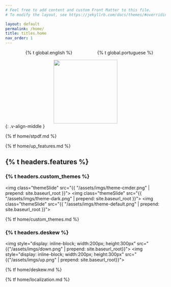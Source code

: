 ```yaml
---
# Feel free to add content and custom Front Matter to this file.
# To modify the layout, see https://jekyllrb.com/docs/themes/#overriding-theme-defaults

layout: default
permalink: /home/
title: titles.home
nav_order: 1
---
```


<style type="text/css">
.l_list {
    list-style-type: none;
    text-align: center;
    display: flex;
    flex-flow: row wrap;
}
.l_list_items {
    margin: auto;
    text-decoration: none;
}
.l_list_items:hover {
    color: blue;
    text-decoration: none;
    cursor: pointer;
}
</style>

<!-- language switcher -->
<ul class="l_list">
    <a href="{{ "/home" | prepend: site.baseurl_root }}" class="l_list_items">{% t global.english %}</a>
    <a href="{{ "/pt/home" | prepend: site.baseurl_root }}" class="l_list_items">{% t global.portuguese %}</a>
</ul>

<!-- logo -->
<div style="text-align: center">
    <img style="margin: auto; width: 200px; height: 200px;" src="{{ "/assets/imgs/stpdf-horizontal-win.ico" | prepend: site.baseurl_root}}">
</div>
{: .v-align-middle }

<!-- stpdf -->
{% tf home/stpdf.md %}

<!-- upcoming features -->
{% tf home/up_features.md %}

<!-- features -->
## {% t headers.features %}

### {% t headers.custom_themes %}

<!-- theme immages -->
<img class="themeSlide" src="{{ "/assets/imgs/theme-cmder.png" | prepend: site.baseurl_root }}">
<img class="themeSlide" src="{{ "/assets/imgs/theme-dark.png" | prepend: site.baseurl_root }}">
<img class="themeSlide" src="{{ "/assets/imgs/theme-default.png" | prepend: site.baseurl_root }}">

<!-- script to make carousel of themeSlide images -->
<script>
    var slideIndex = 0;
    carousel();

    function carousel() {
        var i;
        var x = document.getElementsByClassName("themeSlide");
        for (i = 0; i < x.length; i++) {
            x[i].style.display = "none"; 
        }
        slideIndex++;
        if (slideIndex > x.length) {slideIndex = 1} 
        x[slideIndex-1].style.display = "block"; 
        setTimeout(carousel, 2000); // Change image every 2 seconds
    }
</script>

{% tf home/custom_themes.md %}

### {% t headers.deskew %}

<img style="display: inline-block; width:200px; height:300px" src="{{"/assets/imgs/down.png" | prepend: site.baseurl_root}}">
<img style="display: inline-block; width:200px; height:300px" src="{{"/assets/imgs/up.png" | prepend: site.baseurl_root}}">

{% tf home/deskew.md %}

{% tf home/localization.md %}